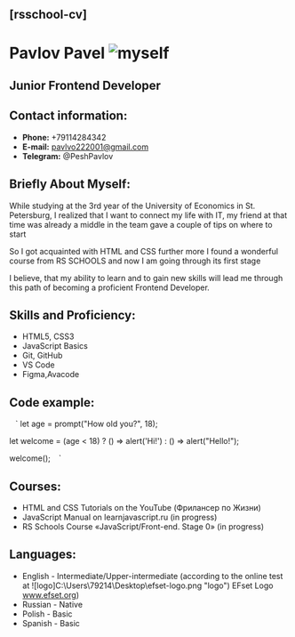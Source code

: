 ## [rsschool-cv]

# Pavlov Pavel                                                           ![myself](C:\Users\79214\Desktop\first.jpg "Моё фото")

   ## Junior Frontend Developer

## Contact information:

* **Phone:** +79114284342
* **E-mail:** pavlvo222001@gmail.com
* **Telegram:** @PeshPavlov

## Briefly About Myself:
While studying at the 3rd year of the University of Economics in St. Petersburg, I realized that I want to connect my life with IT, my friend at that time was already a middle in the team gave a couple of tips on where to start

 So I got acquainted with HTML and CSS further more I found a wonderful course from RS SCHOOLS and now I am going through its first stage

 I believe, that my ability to learn and to gain new skills will lead me through this path of becoming a proficient Frontend Developer.

## Skills and Proficiency:
* HTML5, CSS3
* JavaScript Basics
* Git, GitHub
* VS Code
* Figma,Avacode 

## Code example:
` ` `
let age = prompt("How old you?", 18);

let welcome = (age < 18) ?
  () => alert('Hi!') :
  () => alert("Hello!");

welcome();
` ` `

## Courses:
* HTML and CSS Tutorials on the YouTube  (Фрилансер по Жизни)
* JavaScript Manual on learnjavascript.ru (in progress)
* RS Schools Course «JavaScript/Front-end. Stage 0» (in progress)

## Languages:
* English - Intermediate/Upper-intermediate (according to the online test at  ![logo]C:\Users\79214\Desktop\efset-logo.png "logo")  EFset Logo www.efset.org)
* Russian - Native
* Polish - Basic
* Spanish - Basic

